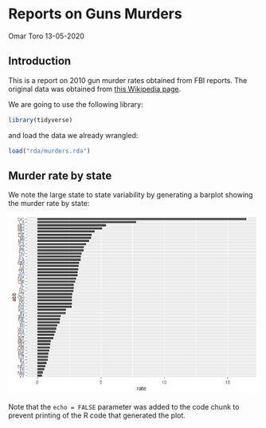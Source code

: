 Reports on Guns Murders
================
Omar Toro
13-05-2020

## Introduction

This is a report on 2010 gun murder rates obtained from FBI reports. The
original data was obtained from [this Wikipedia
page](https://en.wikipedia.org/wiki/Murder_in_the_United_States_by_state).

We are going to use the following library:

``` r
library(tidyverse)
```

and load the data we already wrangled:

``` r
load("rda/murders.rda")
```

## Murder rate by state

We note the large state to state variability by generating a barplot
showing the murder rate by state:

![](Reports-of-Guns-%7D_files/figure-gfm/murder-rate-by-state-1.png)<!-- -->

Note that the `echo = FALSE` parameter was added to the code chunk to
prevent printing of the R code that generated the plot.
